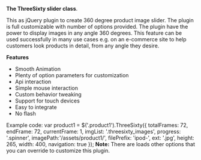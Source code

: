 **The ThreeSixty slider class**.

 This as jQuery plugin to create 360 degree product image slider.
 The plugin is full customizable with number of options provided. The plugin
 have the power to display images in any angle 360 degrees. This feature can be
 used successfully in many use cases e.g. on an e-commerce site to help customers
 look products in detail, from any angle they desire.

 **Features**

 - Smooth Animation
 - Plenty of option parameters for customization
 - Api interaction
 - Simple mouse interaction
 - Custom behavior tweaking
 - Support for touch devices
 - Easy to integrate
 - No flash

 Example code:
      var product1 = $('.product1').ThreeSixty({
        totalFrames: 72,
        endFrame: 72,
        currentFrame: 1,
        imgList: '.threesixty_images',
        progress: '.spinner',
        imagePath:'/assets/product1/',
        filePrefix: 'ipod-',
        ext: '.jpg',
        height: 265,
        width: 400,
        navigation: true
      });
 **Note:** There are loads other options that you can override to customize
 this plugin.